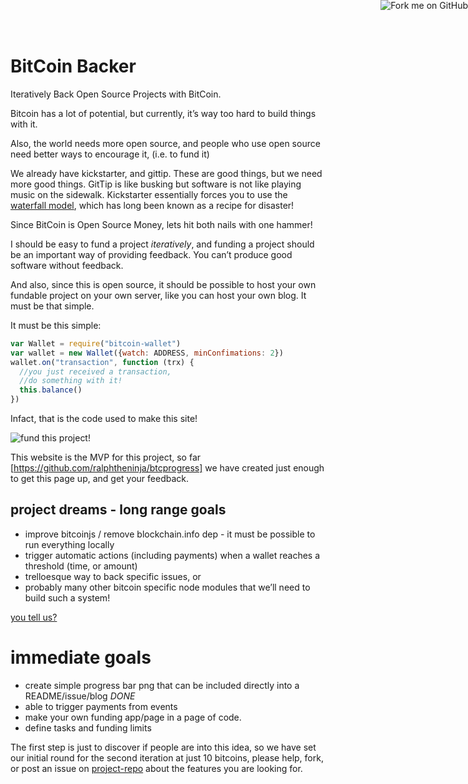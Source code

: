 # BitCoin Backer

Iteratively Back Open Source Projects with BitCoin.

Bitcoin has a lot of potential, but currently,
it’s way too hard to build things with it.

Also, the world needs more open source,
and people who use open source need better ways to encourage it, (i.e. to fund it)

We already have kickstarter, and gittip.
These are good things, but we need more good things.
GitTip is like busking but software is not like playing music on the sidewalk.
Kickstarter essentially forces you to use the
[waterfall model](https://en.wikipedia.org/wiki/Waterfall_model),
which has long been known as a recipe for disaster!

Since BitCoin is Open Source Money, lets hit both nails with one hammer!

I should be easy to fund a project _iteratively_,
and funding a project should be an important way of providing feedback.
You can’t produce good software without feedback.

And also, since this is open source,
it should be possible to host your own fundable project on your own server,
like you can host your own blog. It must be that simple.

It must be this simple:

``` js
var Wallet = require("bitcoin-wallet")
var wallet = new Wallet({watch: ADDRESS, minConfimations: 2})
wallet.on("transaction", function (trx) {
  //you just received a transaction,
  //do something with it!
  this.balance()
})
```

Infact, that is the code used to make this site!

![fund this project!](/1EU3zgQiyDphRH3d12Cbr1UzEujNtkyKeN/10)

This website is the MVP for this project, so far 
[https://github.com/ralphtheninja/btcprogress] we have created just enough
to get this page up, and get your feedback.

## project dreams - long range goals

* improve bitcoinjs / remove blockchain.info dep -
it must be possible to run everything locally 
* trigger automatic actions (including payments) when a wallet reaches a threshold
  (time, or amount)
* trelloesque way to back specific issues, or 
* probably many other bitcoin specific node modules that we’ll need to build such a system!

[you tell us?](https://github.com/ralphtheninja/btcprogress/issues/new)

# immediate goals

* create simple progress bar png that can be included directly into a README/issue/blog *DONE*
* able to trigger payments from events
* make your own funding app/page in a page of code.
* define tasks and funding limits

The first step is just to discover if people are into this idea,
so we have set our initial round for the second iteration at just 10 bitcoins,
please help, fork, or post an issue on 
[project-repo](https://github.com/ralphtheninja/btcprogress/issues/new)
about the features you are looking for.


<a href="https://github.com/ralphtheninja/btcprogress">
<img style="position: absolute; top: 0; right: 0; border: 0;"
  src="https://s3.amazonaws.com/github/ribbons/forkme_right_orange_ff7600.png"
  alt="Fork me on GitHub">
</a>
